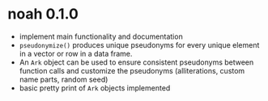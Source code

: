 # noah 0.1.0

* implement main functionality and documentation
* `pseudonymize()` produces unique pseudonyms for every unique element in a 
vector or row in a data frame.
* An `Ark` object can be used to ensure consistent pseudonyms between function 
calls and customize the pseudonyms (alliterations, custom name parts, 
random seed)
* basic pretty print of `Ark` objects implemented
